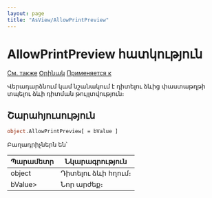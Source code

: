 ```yaml
---
layout: page
title: "AsView/AllowPrintPreview"
---
```



# AllowPrintPreview հատկություն

[См. также](../Asview.md) [Օրինակ](../../Examples/E_AsView.html) [Применяется к](../Asview.md)

Վերադարձնում կամ նշանակում է դիտելու ձևից փաստաթղթի տպելու ձևի դիտման թույլտվություն։

## Շարահյուսություն

``` vb
object.AllowPrintPreview[ = bValue ]
```
Բաղադրիչներն են՝ 


| Պարամետր | Նկարագրություն |
|--|--|
| object| Դիտելու ձևի հղում։ |
| bValue> | Նոր արժեք։ |

